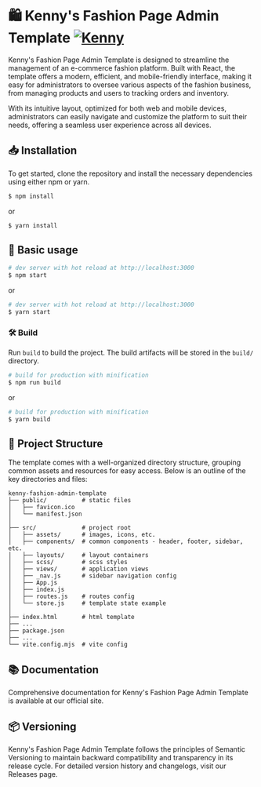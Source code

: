 # 🛍️ Kenny's Fashion Page Admin Template [![Kenny](https://img.shields.io/twitter/url/http/shields.io.svg?style=social&logo=twitter)](https://twitter.com/intent/tweet?text=CoreUI%20-%20Free%React%204%20Admin%20Template%20&url=https://coreui.io&hashtags=bootstrap,admin,template,dashboard,panel,free,angular,react,vue)

Kenny's Fashion Page Admin Template is designed to streamline the management of an e-commerce fashion platform. Built with React, the template offers a modern, efficient, and mobile-friendly interface, making it easy for administrators to oversee various aspects of the fashion business, from managing products and users to tracking orders and inventory.

With its intuitive layout, optimized for both web and mobile devices, administrators can easily navigate and customize the platform to suit their needs, offering a seamless user experience across all devices.

## 📥 Installation

To get started, clone the repository and install the necessary dependencies using either npm or yarn.

``` bash
$ npm install
```

or

``` bash
$ yarn install
```

## 🚀 Basic usage

``` bash
# dev server with hot reload at http://localhost:3000
$ npm start 
```

or 

``` bash
# dev server with hot reload at http://localhost:3000
$ yarn start
```

### 🛠️ Build

Run `build` to build the project. The build artifacts will be stored in the `build/` directory.

```bash
# build for production with minification
$ npm run build
```

or

```bash
# build for production with minification
$ yarn build
```

## 📂 Project Structure

The template comes with a well-organized directory structure, grouping common assets and resources for easy access. Below is an outline of the key directories and files:

```
kenny-fashion-admin-template
├── public/          # static files
│   ├── favicon.ico
│   └── manifest.json
│
├── src/             # project root
│   ├── assets/      # images, icons, etc.
│   ├── components/  # common components - header, footer, sidebar, etc.
│   ├── layouts/     # layout containers
│   ├── scss/        # scss styles
│   ├── views/       # application views
│   ├── _nav.js      # sidebar navigation config
│   ├── App.js
│   ├── index.js
│   ├── routes.js    # routes config
│   └── store.js     # template state example 
│
├── index.html       # html template
├── ...
├── package.json
├── ...
└── vite.config.mjs  # vite config
```

## 📚 Documentation

Comprehensive documentation for Kenny's Fashion Page Admin Template is available at our official site.

## 📦 Versioning

Kenny's Fashion Page Admin Template follows the principles of Semantic Versioning to maintain backward compatibility and transparency in its release cycle. For detailed version history and changelogs, visit our Releases page.
